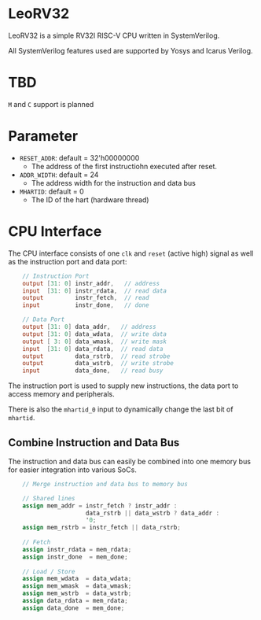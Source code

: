 # LeoRV32

LeoRV32 is a simple RV32I RISC-V CPU written in SystemVerilog.

All SystemVerilog features used are supported by Yosys and Icarus Verilog.

# TBD

`M` and `C` support is planned

# Parameter

- `RESET_ADDR`: default = 32'h00000000
	- The address of the first instructiohn executed after reset.
- `ADDR_WIDTH`: default = 24
	- The address width for the instruction and data bus
- `MHARTID`: default = 0
	- The ID of the hart (hardware thread)

# CPU Interface

The CPU interface consists of one `clk` and `reset` (active high) signal as well as the instruction port and data port:

```Verilog
    // Instruction Port
    output [31: 0] instr_addr,   // address
    input  [31: 0] instr_rdata,  // read data
    output         instr_fetch,  // read
    input          instr_done,   // done

    // Data Port
    output [31: 0] data_addr,   // address
    output [31: 0] data_wdata,  // write data
    output [ 3: 0] data_wmask,  // write mask
    input  [31: 0] data_rdata,  // read data
    output         data_rstrb,  // read strobe
    output         data_wstrb,  // write strobe
    input          data_done,   // read busy
```

The instruction port is used to supply new instructions, the data port to access memory and peripherals.

There is also the `mhartid_0` input to dynamically change the last bit of `mhartid`.

## Combine Instruction and Data Bus

The instruction and data bus can easily be combined into one memory bus for easier integration into various SoCs.

```Verilog
    // Merge instruction and data bus to memory bus

    // Shared lines
    assign mem_addr = instr_fetch ? instr_addr :
                      data_rstrb || data_wstrb ? data_addr :
                      '0;
    assign mem_rstrb = instr_fetch || data_rstrb;
    
    // Fetch
    assign instr_rdata = mem_rdata;
    assign instr_done  = mem_done;
    
    // Load / Store
    assign mem_wdata  = data_wdata;
    assign mem_wmask  = data_wmask;
    assign mem_wstrb  = data_wstrb;
    assign data_rdata = mem_rdata;
    assign data_done  = mem_done;
```